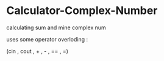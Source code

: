 # Calculator-Complex-Number

calculating sum and mine complex num 

uses some operator overloding :

(cin , cout , + , - , == , =)
